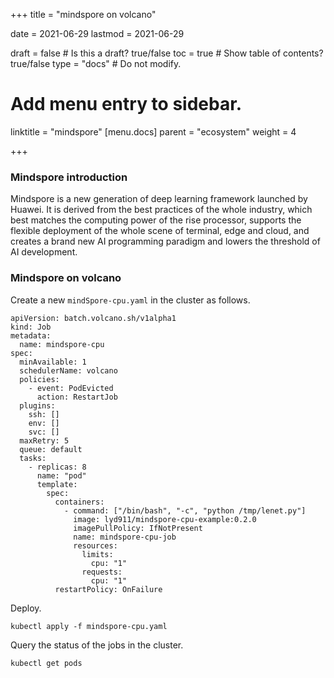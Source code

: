 +++
title =  "mindspore on volcano"

date = 2021-06-29
lastmod = 2021-06-29

draft = false  # Is this a draft? true/false
toc = true  # Show table of contents? true/false
type = "docs"  # Do not modify.

# Add menu entry to sidebar.
linktitle = "mindspore"
[menu.docs]
  parent = "ecosystem"
  weight = 4

+++



### Mindspore introduction

Mindspore is a new generation of deep learning framework launched by Huawei. It is derived from the best practices of the whole industry, which best matches the computing power of the rise processor, supports the flexible deployment of the whole scene of terminal, edge and cloud, and creates a brand new AI programming paradigm and lowers the threshold of AI development.

### Mindspore on volcano

Create a new `mindSpore-cpu.yaml` in the cluster as follows.

```
apiVersion: batch.volcano.sh/v1alpha1
kind: Job
metadata:
  name: mindspore-cpu
spec:
  minAvailable: 1
  schedulerName: volcano
  policies:
    - event: PodEvicted
      action: RestartJob
  plugins:
    ssh: []
    env: []
    svc: []
  maxRetry: 5
  queue: default
  tasks:
    - replicas: 8
      name: "pod"
      template:
        spec:
          containers:
            - command: ["/bin/bash", "-c", "python /tmp/lenet.py"]
              image: lyd911/mindspore-cpu-example:0.2.0
              imagePullPolicy: IfNotPresent
              name: mindspore-cpu-job
              resources:
                limits:
                  cpu: "1"
                requests:
                  cpu: "1"
          restartPolicy: OnFailure
```

Deploy.

```
kubectl apply -f mindspore-cpu.yaml
```

Query the status of the jobs in the cluster.

```
kubectl get pods
```



